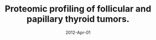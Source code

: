 ---
link: https://dx.doi.org/10.1530/EJE-11-0856
journal: European journal of endocrinology
title: Proteomic profiling of follicular and papillary thyroid tumors.
date: 2012-Apr-01
authors: Sofiadis, A, Becker, S, Hellman, U, Hultin-Rosenberg, L, Dinets, A, Hulchiy, M, Zedenius, J, Wallin, G, Foukakis, T, Höög, A, Auer, G, Lehtiö, J, Larsson, C
---